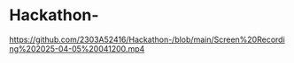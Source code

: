 # Hackathon-
https://github.com/2303A52416/Hackathon-/blob/main/Screen%20Recording%202025-04-05%20041200.mp4
